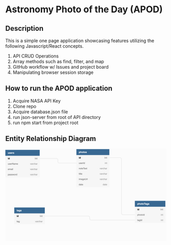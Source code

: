 # Astronomy Photo of the Day  (APOD)

## Description
This is a simple one page application showcasing features utilizing the following Javascript/React concepts.  
1. API CRUD Operations
1. Array methods such as find, filter, and map
1. GitHub workflow w/ Issues and project board
1. Manipulating browser session storage


## How to run the APOD application

1. Acquire NASA API Key
1. Clone repo
1. Acquire database.json file
1. run json-server from root of API directory
1. run npm start from project root  



## Entity Relationship Diagram  

![APOD ERD]( https://github.com/davidb-github/apod/blob/add-readme/media/ERD_APOD_v1.png?raw=true "APOD ERD")


